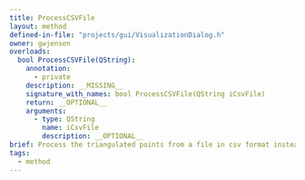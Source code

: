 ```yaml
---
title: ProcessCSVFile
layout: method
defined-in-file: "projects/gui/VisualizationDialog.h"
owner: gwjensen
overloads:
  bool ProcessCSVFile(QString):
    annotation:
      - private
    description: __MISSING__
    signature_with_names: bool ProcessCSVFile(QString iCsvFile)
    return: __OPTIONAL__
    arguments:
      - type: QString
        name: iCsvFile
        description: __OPTIONAL__
brief: Process the triangulated points from a file in csv format instead of the default of xml.
tags:
  - method
---
```

